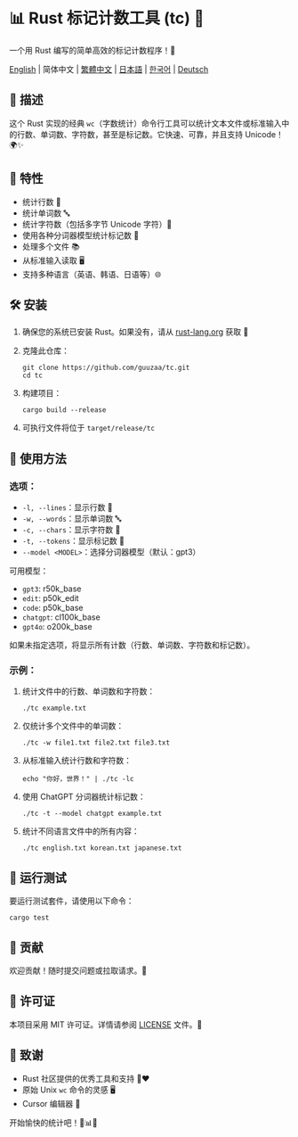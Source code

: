 # 📊 Rust 标记计数工具 (tc) 🦀

一个用 Rust 编写的简单高效的标记计数程序！🚀

[English](../README.md) | 简体中文 | [繁體中文](README-zh-TW.md) | [日本語](README-ja-JP.md) | [한국어](README-ko-KR.md) | [Deutsch](README-de-DE.md)
## 📝 描述

这个 Rust 实现的经典 `wc`（字数统计）命令行工具可以统计文本文件或标准输入中的行数、单词数、字符数，甚至是标记数。它快速、可靠，并且支持 Unicode！🌍✨

## 🎯 特性

- 统计行数 📏
- 统计单词数 🔤
- 统计字符数（包括多字节 Unicode 字符）🔡
- 使用各种分词器模型统计标记数 🔢
- 处理多个文件 📚
- 从标准输入读取 🖥️
- 支持多种语言（英语、韩语、日语等）🌐

## 🛠️ 安装

1. 确保您的系统已安装 Rust。如果没有，请从 [rust-lang.org](https://www.rust-lang.org/tools/install) 获取 🦀

2. 克隆此仓库：
   ```
   git clone https://github.com/guuzaa/tc.git
   cd tc
   ```

3. 构建项目：
   ```
   cargo build --release
   ```

4. 可执行文件将位于 `target/release/tc`

## 🚀 使用方法

### 选项：

- `-l, --lines`：显示行数 📏
- `-w, --words`：显示单词数 🔤
- `-c, --chars`：显示字符数 🔡
- `-t, --tokens`：显示标记数 🔢
- `--model <MODEL>`：选择分词器模型（默认：gpt3）

可用模型：
- `gpt3`: r50k_base
- `edit`: p50k_edit
- `code`: p50k_base
- `chatgpt`: cl100k_base
- `gpt4o`: o200k_base

如果未指定选项，将显示所有计数（行数、单词数、字符数和标记数）。

### 示例：

1. 统计文件中的行数、单词数和字符数：
   ```
   ./tc example.txt
   ```

2. 仅统计多个文件中的单词数：
   ```
   ./tc -w file1.txt file2.txt file3.txt
   ```

3. 从标准输入统计行数和字符数：
   ```
   echo "你好，世界！" | ./tc -lc
   ```

4. 使用 ChatGPT 分词器统计标记数：
   ```
   ./tc -t --model chatgpt example.txt
   ```

5. 统计不同语言文件中的所有内容：
   ```
   ./tc english.txt korean.txt japanese.txt
   ```

## 🧪 运行测试

要运行测试套件，请使用以下命令：
```
cargo test
```


## 🤝 贡献

欢迎贡献！随时提交问题或拉取请求。🎉

## 📜 许可证

本项目采用 MIT 许可证。详情请参阅 [LICENSE](../LICENSE) 文件。📄

## 🙏 致谢

- Rust 社区提供的优秀工具和支持 🦀❤️
- 原始 Unix `wc` 命令的灵感 🖥️
- Cursor 编辑器 🤖

开始愉快的统计吧！🎉📊🚀